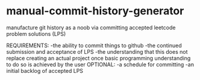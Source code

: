 # manual-commit-history-generator
manufacture git history as a noob via committing accepted leetcode problem solutions (LPS)

REQUIREMENTS:
-the ability to commit things to github
-the continued submission and acceptance of LPS
-the understanding that this does not replace creating an actual project once basic programming understanding to do so is achieved by the user
OPTIONAL:
-a schedule for committing
-an initial backlog of accepted LPS
